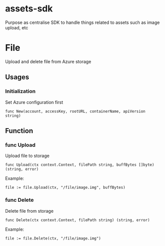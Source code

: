 # assets-sdk
Purpose as centralise SDK to handle things related to assets such as image upload, etc




# File
Upload and delete file from Azure storage


## Usages
### Initialization
Set Azure configuration first

    func New(account, accessKey, rootURL, containerName, apiVersion string)

## Function
### func Upload
Upload file to storage

    func Upload(ctx context.Context, filePath string, buffBytes []byte) (string, error)

Example:

`file := file.Upload(ctx, "/file/image.img", buffBytes)`

### func Delete
Delete file from storage

    func Delete(ctx context.Context, filePath string) (string, error)

Example:

`file := file.Delete(ctx, "/file/image.img")`

